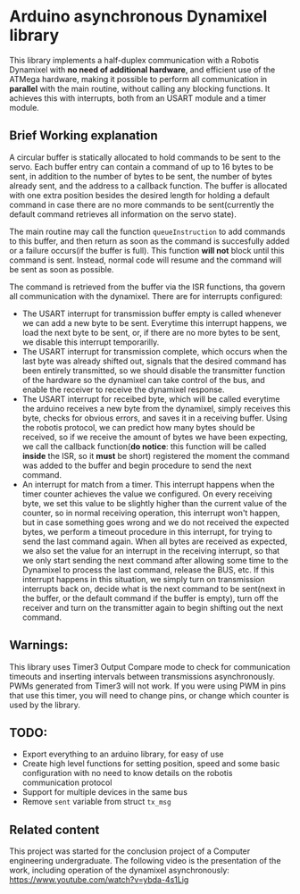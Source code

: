# Arduino asynchronous Dynamixel library

This library implements a half-duplex communication with a Robotis Dynamixel with **no need of additional hardware**, and efficient use of the ATMega hardware, making it possible to perform all communication in **parallel** with the main routine, without calling any blocking functions. It achieves this with interrupts, both from an USART module and a timer module.

## Brief Working explanation
A circular buffer is statically allocated to hold commands to be sent to the servo. Each buffer entry can contain a command of up to 16 bytes to be sent, in addition to the number of bytes to be sent, the number of bytes already sent, and the address to a callback function. The buffer is allocated with one extra position besides the desired length for holding a default command in case there are no more commands to be sent(currently the default command retrieves all information on the servo state).

The main routine may call the function `queueInstruction` to add commands to this buffer, and then return as soon as the command is succesfully added or a failure occurs(if the buffer is full). This function **will not** block until this command is sent. Instead, normal code will resume and the command will be sent as soon as possible.

The command is retrieved from the buffer via the ISR functions, tha govern all communication with the dynamixel. There are for interrupts configured:
 * The USART interrupt for transmission buffer empty is called whenever we can add a new byte to be sent. Everytime this interrupt happens, we load the next byte to be sent, or, if there are no more bytes to be sent, we disable this interrupt temporarilly.
 * The USART interrupt for transmission complete, which occurs when the last byte was already shifted out, signals that the desired command has been entirely transmitted, so we should disable the transmitter function of the hardware so the dynamixel can take control of the bus, and enable the receiver to receive the dynamixel response.
 * The USART interrupt for receibed byte, which will be called everytime the arduino receives a new byte from the dynamixel, simply receives this byte, checks for obvious errors, and saves it in a receiving buffer. Using the robotis protocol, we can predict how many bytes should be received, so if we receive the amount of bytes we have been expecting, we call the callback function(**do notice**: this function will be called **inside** the ISR, so it **must** be short) registered the moment the command was added to the buffer and begin procedure to send the next command.
 * An interrupt for match from a timer. This interrupt happens when the timer counter achieves the value we configured. On every receiving byte, we set this value to be slightly higher than the current value of the counter, so in normal receiving operation, this interrupt won't happen, but in case something goes wrong and we do not received the expected bytes, we perform a timeout procedure in this interrupt, for trying to send the last command again. When all bytes are received as expected, we also set the value for an interrupt in the receiving interrupt, so that we only start sending the next command after allowing some time to the Dynamixel to process the last command, release the BUS, etc. If this interrupt happens in this situation, we simply turn on transmission interrupts back on, decide what is the next command to be sent(next in the buffer, or the default command if the buffer is empty), turn off the receiver and turn on the transmitter again to begin shifting out the next command.

## Warnings:
This library uses Timer3 Output Compare mode to check for communication timeouts and inserting intervals between transmissions asynchronously. PWMs generated from Timer3 will not work. If you were using PWM in pins that use this timer, you will need to change pins, or change which counter is used by the library.

## TODO:
 * Export everything to an arduino library, for easy of use
 * Create high level functions for setting position, speed and some basic configuration with no need to know details on the robotis communication protocol
 * Support for multiple devices in the same bus
 * Remove `sent` variable from struct `tx_msg`

 ## Related content
 This project was started for the conclusion project of a Computer engineering undergraduate. The following video is the presentation of the work, including operation of the dynamixel asynchronously: https://www.youtube.com/watch?v=ybda-4s1Lig
